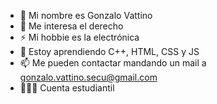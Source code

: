 - 👋 Mi nombre es Gonzalo Vattino
- 👀 Me interesa el derecho
- ⚡ Mi hobbie es la electrónica
- 🌱 Estoy aprendiendo C++, HTML, CSS y JS
- 📫 Me pueden contactar mandando un mail a gonzalo.vattino.secu@gmail.com
- 🧑🏻‍🎓 Cuenta estudiantil
